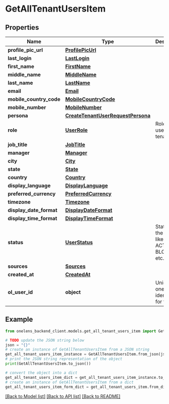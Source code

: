 # GetAllTenantUsersItem


## Properties

Name | Type | Description | Notes
------------ | ------------- | ------------- | -------------
**profile_pic_url** | [**ProfilePicUrl**](ProfilePicUrl.md) |  | [optional] 
**last_login** | [**LastLogin**](LastLogin.md) |  | [optional] 
**first_name** | [**FirstName**](FirstName.md) |  | 
**middle_name** | [**MiddleName**](MiddleName.md) |  | [optional] 
**last_name** | [**LastName**](LastName.md) |  | 
**email** | [**Email**](Email.md) |  | [optional] 
**mobile_country_code** | [**MobileCountryCode**](MobileCountryCode.md) |  | [optional] 
**mobile_number** | [**MobileNumber**](MobileNumber.md) |  | [optional] 
**persona** | [**CreateTenantUserRequestPersona**](CreateTenantUserRequestPersona.md) |  | [optional] 
**role** | [**UserRole**](UserRole.md) | Role of the user in the tenant | [optional] 
**job_title** | [**JobTitle**](JobTitle.md) |  | [optional] 
**manager** | [**Manager**](Manager.md) |  | [optional] 
**city** | [**City**](City.md) |  | [optional] 
**state** | [**State**](State.md) |  | [optional] 
**country** | [**Country**](Country.md) |  | [optional] 
**display_language** | [**DisplayLanguage**](DisplayLanguage.md) |  | [optional] 
**preferred_currency** | [**PreferredCurrency**](PreferredCurrency.md) |  | [optional] 
**timezone** | [**Timezone**](Timezone.md) |  | [optional] 
**display_date_format** | [**DisplayDateFormat**](DisplayDateFormat.md) |  | [optional] 
**display_time_format** | [**DisplayTimeFormat**](DisplayTimeFormat.md) |  | [optional] 
**status** | [**UserStatus**](UserStatus.md) | Status of the user like ACTIVE, BLOCKED etc. | [optional] 
**sources** | [**Sources**](Sources.md) |  | [optional] 
**created_at** | [**CreatedAt**](CreatedAt.md) |  | [optional] 
**ol_user_id** | **object** | Unique onelens identifier for the user | 

## Example

```python
from onelens_backend_client.models.get_all_tenant_users_item import GetAllTenantUsersItem

# TODO update the JSON string below
json = "{}"
# create an instance of GetAllTenantUsersItem from a JSON string
get_all_tenant_users_item_instance = GetAllTenantUsersItem.from_json(json)
# print the JSON string representation of the object
print(GetAllTenantUsersItem.to_json())

# convert the object into a dict
get_all_tenant_users_item_dict = get_all_tenant_users_item_instance.to_dict()
# create an instance of GetAllTenantUsersItem from a dict
get_all_tenant_users_item_form_dict = get_all_tenant_users_item.from_dict(get_all_tenant_users_item_dict)
```
[[Back to Model list]](../README.md#documentation-for-models) [[Back to API list]](../README.md#documentation-for-api-endpoints) [[Back to README]](../README.md)


